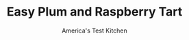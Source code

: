 ---
layout: ../../layouts/MarkdownPostLayout.astro
title: Easy Plum and Raspberry Tart
author: America's Test Kitchen
pubDate: 2023-03-15
description: "With no top crust and no fussy crimping, making this rustic tart is easier than pie."
image_url: https://res.cloudinary.com/hksqkdlah/image/upload/ar_1:1,c_fill,dpr_2.0,f_auto,fl_lossy.progressive.strip_profile,g_faces:auto,q_auto:low,w_344/36818_sfs-plum-and-raspberry-fruit-tart-17-resized
tags: ["Desserts or Baked Goods","Fruit","Fruit Desserts"]
calories: 2364
protein: 4
carbohydrates: 51
fats: 
fiber: 3
ingredients: ["1 1/2 cups (7 1/2 ounces), all-purpose flour","1/2 teaspoon, salt","10 tablespoons, unsalted butter, cut into 1/2-inch pieces and chilled","6-7 tablespoons, ice water, plus","1 tablespoon, water","1 pound, plums, halved, pitted, and cut into 1/2-inch-thick wedges","5 ounces (1 cup), raspberries","6 tablespoons, sugar"]
serves: 6
time: "1¾ hours, plus 1 hour chilling and 30 minutes cooling"
instructions: ["Process flour and salt in food processor until combined, about 3 seconds. Scatter butter over top and pulse until mixture resembles coarse crumbs, about 10 pulses. Transfer to bowl. Sprinkle 6 tablespoons ice water over mixture. Using rubber spatula, stir and press dough until it sticks together, adding up to 1 tablespoon more ice water if it will not come together.","Turn dough onto lightly floured counter, form into 4-inch disk, wrap tightly in plastic wrap, and refrigerate for 1 hour. (Wrapped dough can be refrigerated for up to 2 days or frozen for up to 1 month.)","Adjust oven rack to lower-middle position and heat oven to 375 degrees. Line rimmed baking sheet with parchment paper. Let chilled dough sit on counter to soften slightly, about 10 minutes, before rolling. Roll dough into 12-inch circle on lightly floured counter, then transfer to prepared sheet.","Gently toss plums, raspberries, and 5 tablespoons sugar together in bowl. Mound fruit in center of dough, leaving 2-inch border around edge. Carefully grasp 1 edge of dough and fold up 2 inches over fruit. Repeat around circumference of tart, overlapping dough every 2 inches; gently pinch pleated dough to secure, but do not press dough into fruit.","Brush dough with remaining 1 tablespoon water and sprinkle remaining 1 tablespoon sugar evenly over dough and fruit. Bake until crust is deep golden brown and fruit is bubbling, 45 to 50 minutes. Transfer sheet to wire rack and let tart cool for 10 minutes. Using metal spatula, loosen tart from parchment and carefully slide onto wire rack; let cool until warm, about 30 minutes. Cut into wedges and serve."]
nutrition: ["198 mg Potassium","62 mg Phosphorus","22 mg Calcium","1 mg Iron","18 mg Magnesium","198 mg Sodium","19 g Fat","2 mg Niacin (B3)","5 g Monounsaturated","13 mg Vitamin C","50 mg Cholesterol","12 g Saturated","3 g Fiber","54 µg Folic acid","19 µg Folate (food)","21 g Sugars","8 µg Vitamin K","113 g Water","51 g Carbs","112 µg Folate equivalent (total)","4 g Protein","1 mg Vitamin E","175 µg Vitamin A","394 kcal Energy","12 g Sugars, added","2364 calories"]
notes: "Taste the fruit before adding sugar to it; use less if the fruit is very sweet, more if it is tart. To keep the filling from becoming soupy, do not toss the sugar with the fruit until you are ready to fill and form the tart. Do not use frozen raspberries in this recipe."
---
